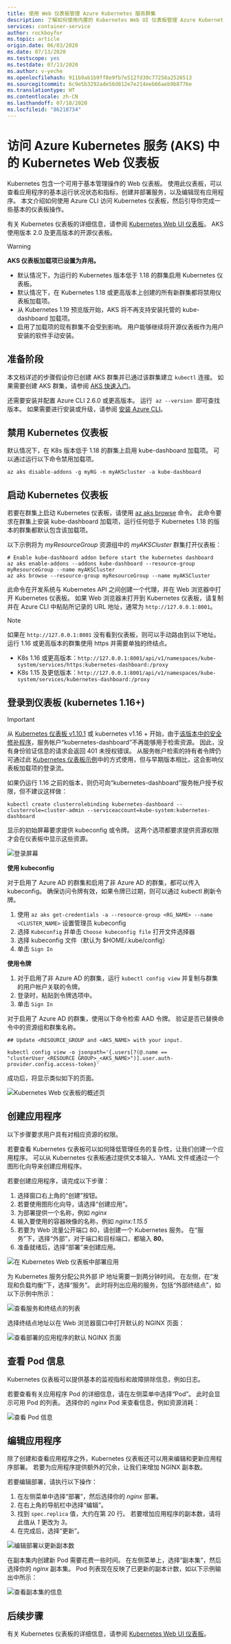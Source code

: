 ```yaml
---
title: 使用 Web 仪表板管理 Azure Kubernetes 服务群集
description: 了解如何使用内置的 Kubernetes Web UI 仪表板管理 Azure Kubernetes 服务 (AKS) 群集
services: container-service
author: rockboyfor
ms.topic: article
origin.date: 06/03/2020
ms.date: 07/13/2020
ms.testscope: yes
ms.testdate: 07/13/2020
ms.author: v-yeche
ms.openlocfilehash: 911b9ab1b9ff8e9fb7e512fd30c77258a2526513
ms.sourcegitcommit: 6c9e5b3292ade56d812e7e214eeb66aeb9b8776e
ms.translationtype: HT
ms.contentlocale: zh-CN
ms.lasthandoff: 07/10/2020
ms.locfileid: "86218734"
---
```

# <a name="access-the-kubernetes-web-dashboard-in-azure-kubernetes-service-aks"></a>访问 Azure Kubernetes 服务 (AKS) 中的 Kubernetes Web 仪表板

Kubernetes 包含一个可用于基本管理操作的 Web 仪表板。 使用此仪表板，可以查看应用程序的基本运行状况状态和指标，创建并部署服务，以及编辑现有应用程序。 本文介绍如何使用 Azure CLI 访问 Kubernetes 仪表板，然后引导你完成一些基本的仪表板操作。

有关 Kubernetes 仪表板的详细信息，请参阅 [Kubernetes Web UI 仪表板][kubernetes-dashboard]。 AKS 使用版本 2.0 及更高版本的开源仪表板。

> [!WARNING]
> **AKS 仪表板加载项已设置为弃用。** 
> * 默认情况下，为运行的 Kubernetes 版本低于 1.18 的群集启用 Kubernetes 仪表板。
> * 默认情况下，在 Kubernetes 1.18 或更高版本上创建的所有新群集都将禁用仪表板加载项。 
> * 从 Kubernetes 1.19 预览版开始，AKS 将不再支持安装托管的 kube-dashboard 加载项。 
> * 启用了加载项的现有群集不会受到影响。 用户能够继续将开源仪表板作为用户安装的软件手动安装。

## <a name="before-you-begin"></a>准备阶段

本文档详述的步骤假设你已创建 AKS 群集并已通过该群集建立 `kubectl` 连接。 如果需要创建 AKS 群集，请参阅 [AKS 快速入门][aks-quickstart]。

还需要安装并配置 Azure CLI 2.6.0 或更高版本。 运行  `az --version`  即可查找版本。 如果需要进行安装或升级，请参阅 [安装 Azure CLI][install-azure-cli]。

## <a name="disable-the-kubernetes-dashboard"></a>禁用 Kubernetes 仪表板

默认情况下，在 K8s 版本低于 1.18 的群集上启用 kube-dashboard 加载项。 可以通过运行以下命令禁用加载项。

``` azure-cli
az aks disable-addons -g myRG -n myAKScluster -a kube-dashboard
```

## <a name="start-the-kubernetes-dashboard"></a>启动 Kubernetes 仪表板

若要在群集上启动 Kubernetes 仪表板，请使用 [az aks browse][az-aks-browse] 命令。 此命令要求在群集上安装 kube-dashboard 加载项，运行任何低于 Kubernetes 1.18 的版本的群集都默认包含该加载项。

以下示例将为 *myResourceGroup* 资源组中的 *myAKSCluster* 群集打开仪表板：

```azurecli
# Enable kube-dashboard addon before start the kubernetes dashboard
az aks enable-addons --addons kube-dashboard --resource-group myResourceGroup --name myAKSCluster
az aks browse --resource-group myResourceGroup --name myAKSCluster
```

此命令在开发系统与 Kubernetes API 之间创建一个代理，并在 Web 浏览器中打开 Kubernetes 仪表板。 如果 Web 浏览器未打开到 Kubernetes 仪表板，请复制并在 Azure CLI 中粘贴所记录的 URL 地址，通常为 `http://127.0.0.1:8001`。

> [!NOTE]
> 如果在 `http://127.0.0.1:8001` 没有看到仪表板，则可以手动路由到以下地址。 运行 1.16 或更高版本的群集使用 https 并需要单独的终结点。
> * K8s 1.16 或更高版本：`http://127.0.0.1:8001/api/v1/namespaces/kube-system/services/https:kubernetes-dashboard:/proxy`
> * K8s 1.15 及更低版本：`http://127.0.0.1:8001/api/v1/namespaces/kube-system/services/kubernetes-dashboard:/proxy`


## <a name="sign-in-to-the-dashboard-kubernetes-116"></a>登录到仪表板 (kubernetes 1.16+)

> [!IMPORTANT]
> 从 [Kubernetes 仪表板 v1.10.1](https://github.com/kubernetes/dashboard/releases/tag/v1.10.1) 或 kubernetes v1.16 + 开始，由于[该版本中的安全修补程序](https://github.com/kubernetes/dashboard/pull/3400)，服务帐户“kubernetes-dashboard”不再能够用于检索资源。 因此，没有身份验证信息的请求会返回 401 未授权错误。 从服务帐户检索的持有者令牌仍可通过此 [Kubernetes 仪表板示例](https://kubernetes.io/docs/tasks/access-application-cluster/web-ui-dashboard/#accessing-the-dashboard-ui)中的方式使用，但与早期版本相比，这会影响仪表板加载项的登录流。
>
>如果仍运行 1.16 之前的版本，则仍可向“kubernetes-dashboard”服务帐户授予权限，但不建议这样做：
> ```console
> kubectl create clusterrolebinding kubernetes-dashboard --clusterrole=cluster-admin --serviceaccount=kube-system:kubernetes-dashboard
> ```

显示的初始屏幕要求提供 kubeconfig 或令牌。 这两个选项都要求提供资源权限才会在仪表板中显示这些资源。

![登录屏幕](./media/kubernetes-dashboard/login.png)

**使用 kubeconfig**

对于启用了 Azure AD 的群集和启用了非 Azure AD 的群集，都可以传入kubeconfig。 确保访问令牌有效，如果令牌已过期，则可以通过 kubectl 刷新令牌。

1. 使用 `az aks get-credentials -a --resource-group <RG_NAME> --name <CLUSTER_NAME>` 设置管理员 kubeconfig
1. 选择 `Kubeconfig` 并单击 `Choose kubeconfig file` 打开文件选择器
1. 选择 kubeconfig 文件（默认为 $HOME/.kube/config）
1. 单击 `Sign In`

**使用令牌**

1. 对于启用了非 Azure AD 的群集，运行 `kubectl config view` 并复制与群集的用户帐户关联的令牌。
1. 登录时，粘贴到令牌选项中。    
1. 单击 `Sign In`

对于启用了 Azure AD 的群集，使用以下命令检索 AAD 令牌。 验证是否已替换命令中的资源组和群集名称。

```
## Update <RESOURCE_GROUP and <AKS_NAME> with your input.

kubectl config view -o jsonpath='{.users[?(@.name == "clusterUser_<RESOURCE GROUP>_<AKS_NAME>")].user.auth-provider.config.access-token}'
```

成功后，将显示类似如下的页面。

![Kubernetes Web 仪表板的概述页](./media/kubernetes-dashboard/dashboard-overview.png)

## <a name="create-an-application"></a>创建应用程序

以下步骤要求用户具有对相应资源的权限。 

若要查看 Kubernetes 仪表板可以如何降低管理任务的复杂性，让我们创建一个应用程序。 可以从 Kubernetes 仪表板通过提供文本输入、YAML 文件或通过一个图形化向导来创建应用程序。

若要创建应用程序，请完成以下步骤：

1. 选择窗口右上角的“创建”按钮。
1. 若要使用图形化向导，请选择“创建应用”。
1. 为部署提供一个名称，例如 *nginx*
1. 输入要使用的容器映像的名称，例如 *nginx:1.15.5*
1. 若要为 Web 流量公开端口 80，请创建一个 Kubernetes 服务。 在“服务”下，选择“外部”，对于端口和目标端口，都输入 **80**。 
1. 准备就绪后，选择“部署”来创建应用。

![在 Kubernetes Web 仪表板中部署应用](./media/kubernetes-dashboard/create-app.png)

为 Kubernetes 服务分配公共外部 IP 地址需要一到两分钟时间。 在左侧，在“发现和负载均衡”下，选择“服务”。 此时将列出应用的服务，包括“外部终结点”，如以下示例中所示：

![查看服务和终结点的列表](./media/kubernetes-dashboard/view-services.png)

选择终结点地址以在 Web 浏览器窗口中打开默认的 NGINX 页面：

![查看部署的应用程序的默认 NGINX 页面](./media/kubernetes-dashboard/default-nginx.png)

## <a name="view-pod-information"></a>查看 Pod 信息

Kubernetes 仪表板可以提供基本的监视指标和故障排除信息，例如日志。

若要查看有关应用程序 Pod 的详细信息，请在左侧菜单中选择“Pod”。 此时会显示可用 Pod 的列表。 选择你的 *nginx* Pod 来查看信息，例如资源消耗：

![查看 Pod 信息](./media/kubernetes-dashboard/view-pod-info.png)

## <a name="edit-the-application"></a>编辑应用程序

除了创建和查看应用程序之外，Kubernetes 仪表板还可以用来编辑和更新应用程序部署。 若要为应用程序提供额外的冗余，让我们来增加 NGINX 副本数。

若要编辑部署，请执行以下操作：

1. 在左侧菜单中选择“部署”，然后选择你的 *nginx* 部署。
1. 在右上角的导航栏中选择“编辑”。
1. 找到 `spec.replica` 值，大约在第 20 行。 若要增加应用程序的副本数，请将此值从 *1* 更改为 *3*。
1. 在完成后，选择“更新”。

![编辑部署以更新副本数](./media/kubernetes-dashboard/edit-deployment.png)

在副本集内创建新 Pod 需要花费一些时间。 在左侧菜单上，选择“副本集”，然后选择你的 *nginx* 副本集。 Pod 列表现在反映了已更新的副本计数，如以下示例输出中所示：

![查看副本集的信息](./media/kubernetes-dashboard/view-replica-set.png)

## <a name="next-steps"></a>后续步骤

有关 Kubernetes 仪表板的详细信息，请参阅 [Kubernetes Web UI 仪表板][kubernetes-dashboard]。

<!-- LINKS - external -->

[dashboard-authentication]: https://github.com/kubernetes/dashboard/wiki/Access-control
[kubeconfig-file]: https://kubernetes.io/docs/tasks/access-application-cluster/configure-access-multiple-clusters/
[kubectl-create-clusterrolebinding]: https://kubernetes.io/docs/reference/generated/kubectl/kubectl-commands#-em-clusterrolebinding-em-
[kubectl-apply]: https://kubernetes.io/docs/reference/generated/kubectl/kubectl-commands#apply
[kubernetes-dashboard]: https://kubernetes.io/docs/tasks/access-application-cluster/web-ui-dashboard/

<!-- LINKS - internal -->

[aad-cluster]: ./azure-ad-integration-cli.md
[aks-quickstart]: ./kubernetes-walkthrough.md
[aks-service-accounts]: ./concepts-identity.md#kubernetes-service-accounts
[az-account-get-access-token]: https://docs.azure.cn/cli/account?view=azure-cli-latest#az-account-get-access-token
[az-aks-browse]: https://docs.microsoft.com/cli/azure/aks?view=azure-cli-latest#az-aks-browse
[az-aks-get-credentials]: https://docs.microsoft.com/cli/azure/aks?view=azure-cli-latest#az-aks-get-credentials
[install-azure-cli]: https://docs.azure.cn/cli/install-azure-cli?view=azure-cli-latest

<!-- Update_Description: update meta properties, wording update, update link -->